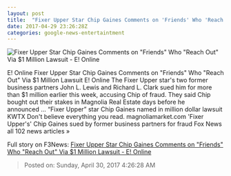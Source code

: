 ```yaml
---
layout: post
title:  "Fixer Upper Star Chip Gaines Comments on 'Friends' Who 'Reach Out' Via $1 Million Lawsuit - E! Online"
date: 2017-04-29 23:26:28Z
categories: google-news-entertaintment
---
```


![Fixer Upper Star Chip Gaines Comments on "Friends" Who "Reach Out" Via $1 Million Lawsuit - E! Online](http://akns-images.eonline.com/eol_images/Entire_Site/2017328/rs_600x600-170428115315-600-4joanna-gaines-chip-fixer-upper.jpg?downsize=450:*&crop=450:350;left,top)

E! Online Fixer Upper Star Chip Gaines Comments on "Friends" Who "Reach Out" Via $1 Million Lawsuit E! Online The Fixer Upper star's two former business partners John L. Lewis and Richard L. Clark sued him for more than $1 million earlier this week, accusing Chip of fraud. They said Chip bought out their stakes in Magnolia Real Estate days before he announced ... “Fixer Upper” star Chip Gaines named in million dollar lawsuit KWTX Don't believe everything you read. magnoliamarket.com 'Fixer Upper's' Chip Gaines sued by former business partners for fraud Fox News all 102 news articles »


Full story on F3News: [Fixer Upper Star Chip Gaines Comments on "Friends" Who "Reach Out" Via $1 Million Lawsuit - E! Online](http://www.f3nws.com/n/Pvg3TB)

> Posted on: Sunday, April 30, 2017 4:26:28 AM
